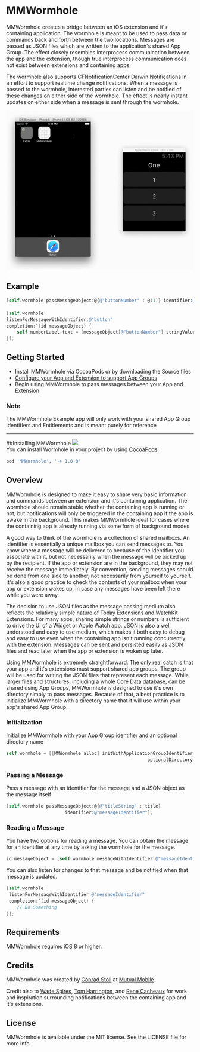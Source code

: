 # MMWormhole

MMWormhole creates a bridge between an iOS extension and it's containing application. The wormhole is meant to be used to pass data or commands back and forth between the two locations. Messages are passed as JSON files which are written to the application's shared App Group. The effect closely resembles interprocess communication between the app and the extension, though true interprocess communication does not exist between extensions and containing apps. 

The wormhole also supports CFNotificationCenter Darwin Notifications in an effort to support realtime change notifications. When a message is passed to the wormhole, interested parties can listen and be notified of these changes on either side of the wormhole. The effect is nearly instant updates on either side when a message is sent through the wormhole.

<p align="center">
<img src="MMWormhole.gif") alt="Example App"/>
</p>

## Example

```objective-c
[self.wormhole passMessageObject:@{@"buttonNumber" : @(1)} identifier:@"button"];

[self.wormhole 
listenForMessageWithIdentifier:@"button" 
completion:^(id messageObject) {
    self.numberLabel.text = [messageObject[@"buttonNumber"] stringValue];
}];
```

## Getting Started

- Install MMWormhole via CocoaPods or by downloading the Source files
- [Configure your App and Extension to support App Groups](https://developer.apple.com/library/ios/documentation/General/Conceptual/ExtensibilityPG/ExtensionScenarios.html)
- Begin using MMWormhole to pass messages between your App and Extension

### Note

The MMWormhole Example app will only work with your shared App Group identifiers and Entitlements and is meant purely for reference

---
##Installing MMWormhole
<img src="https://cocoapod-badges.herokuapp.com/v/MMWormhole/badge.png"/><br/>
You can install Wormhole in your project by using [CocoaPods](https://github.com/cocoapods/cocoapods):

```Ruby
pod 'MMWormhole', '~> 1.0.0'
```

## Overview

MMWormhole is designed to make it easy to share very basic information and commands between an extension and it's containing application. The wormhole should remain stable whether the containing app is running or not, but notifications will only be triggered in the containing app if the app is awake in the background. This makes MMWormhole ideal for cases where the containing app is already running via some form of background modes. 

A good way to think of the wormhole is a collection of shared mailboxs. An identifier is essentially a unique mailbox you can send messages to. You know where a message will be delivered to because of the identifier you associate with it, but not necessarily when the message will be picked up by the recipient. If the app or extension are in the background, they may not receive the message immediately. By convention, sending messages should be done from one side to another, not necessarily from yourself to yourself. It's also a good practice to check the contents of your mailbox when your app or extension wakes up, in case any messages have been left there while you were away.

The decision to use JSON files as the message passing medium also reflects the relatively simple nature of Today Extensions and WatchKit Extensions. For many apps, sharing simple strings or numbers is sufficient to drive the UI of a Widget or Apple Watch app. JSON is also a well understood and easy to use medium, which makes it both easy to debug and easy to use even when the containing app isn't running concurrently with the extension. Messages can be sent and persisted easily as JSON files and read later when the app or extension is woken up later.

Using MMWormhole is extremely straightforward. The only real catch is that your app and it's extensions must support shared app groups. The group will be used for writing the JSON files that represent each message. While larger files and structures, including a whole Core Data database, can be shared using App Groups, MMWormhole is designed to use it's own directory simply to pass messages. Because of that, a best practice is to initialize MMWormhole with a directory name that it will use within your app's shared App Group.

### Initialization

Initialize MMWormhole with your App Group identifier and an optional directory name

```objective-c
self.wormhole = [[MMWormhole alloc] initWithApplicationGroupIdentifier:@"group.com.mutualmobile.wormhole"
                                                     optionalDirectory:@"wormhole"];
```

### Passing a Message

Pass a message with an identifier for the message and a JSON object as the message itself

```objective-c
[self.wormhole passMessageObject:@{@"titleString" : title} 
                      identifier:@"messageIdentifier"];

```

### Reading a Message

You have two options for reading a message. You can obtain the message for an identifier at any time by asking the wormhole for the message. 

```objective-c
id messageObject = [self.wormhole messageWithIdentifier:@"messageIdentifier"];
```

You can also listen for changes to that message and be notified when that message is updated.

```objective-c
[self.wormhole 
 listenForMessageWithIdentifier:@"messageIdentifier" 
 completion:^(id messageObject) {
    // Do Something
}];

```


## Requirements

MMWormhole requires iOS 8 or higher.


## Credits

MMWormhole was created by [Conrad Stoll](http://conradstoll.com) at [Mutual Mobile](http://www.mutualmobile.com).

Credit also to [Wade Spires](https://devforums.apple.com/people/mindsaspire), [Tom Harrington](https://twitter.com/atomicbird), and [Rene Cacheaux](https://twitter.com/rcachatx) for work and inspiration surrounding notifications between the containing app and it's extensions.

## License

MMWormhole is available under the MIT license. See the LICENSE file for more info.
